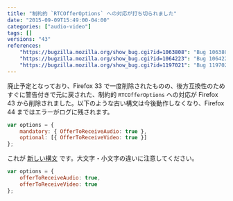 ```yaml
---
title: "制約的 `RTCOfferOptions` への対応が打ち切られました"
date: "2015-09-09T15:49:00-04:00"
categories: ["audio-video"]
tags: []
versions: "43"
references:
    "https://bugzilla.mozilla.org/show_bug.cgi?id=1063808": "Bug 1063808 - createOffer options spec-change to RTCOfferOptions abruptly breaks things in 33"
    "https://bugzilla.mozilla.org/show_bug.cgi?id=1064223": "Bug 1064223 - Retire backwards compatible RTCOfferOptions in about 6 weeks"
    "https://bugzilla.mozilla.org/show_bug.cgi?id=1197021": "Bug 1197021 - Really retire backwards compatible RTCOfferOptions in 44"
---
```

廃止予定となっており、Firefox 33 で一度削除されたものの、後方互換性のためすぐに警告付きで元に戻された、制約的 `RTCOfferOptions` への対応が Firefox 43 から削除されました。以下のような古い構文は今後動作しなくなり、Firefox 44 まではエラーがログに残されます。

```js
var options = {
    mandatory: { OfferToReceiveAudio: true },
    optional: [{ OfferToReceiveVideo: true }]
};
```

これが [新しい構文](https://developer.mozilla.org/ja/docs/Web/API/WebRTC_API/WebRTC_basics#options) です。大文字・小文字の違いに注意してください。

```js
var options = {
    offerToReceiveAudio: true,
    offerToReceiveVideo: true
};
```
